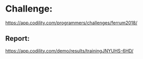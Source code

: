 ﻿# Challenge: 
https://app.codility.com/programmers/challenges/ferrum2018/

## Report:
https://app.codility.com/demo/results/trainingJNYUHS-6HD/